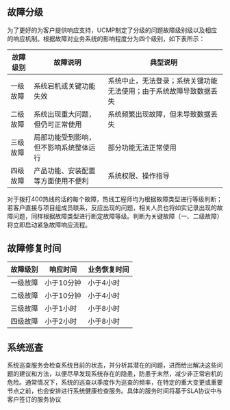 ## 故障分级 
为了更好的为客户提供响应支持，UCMP制定了分级的问题故障级别级以及相应的响应机制。根据故障对业务系统的影响程度分为四个级别，如下表所示：

|故障级别|	故障说明	|典型说明|
|--------|---------	|--------|
|一级故障	|系统宕机或关键功能失效|	系统中止，无法登录；系统关键功能无法使用；由于系统故障导致数据丢失|
|二级故障	|系统出现重大问题，但仍可正常使用	|系统频繁出现故障，但未导致数据丢失|
|三级故障|	局部功能受到影响，但不影响系统整体运行	|部分功能无法正常使用|
|四级故障|	产品功能、安装配置等方面使用不便利	|系统权限、操作指导|

对于拨打400热线的话的每个故障，热线工程师均为根据故障类型进行等级判断；若客户直接与项目组成员联系，反应出现的问题，相关人员也将如实记录出现的故障问题，同样根据故障类型进行断定故障等级。判断为关键故障（一、二级故障）将立即启动紧急故障响应流程。

## 故障修复时间
|故障级别	|响应时间	|业务恢复时间|
|--------|---------	|--------|
|一级故障	|小于10分钟	|小于4小时|
|二级故障	|小于10分钟	|小于4小时|
|三级故障	|小于1小时	|小于8小时|
|四级故障	|小于2小时	|小于8小时|

## 系统巡查
系统巡查服务会检查系统目前的状态，并分析其潜在的问题，进而给出解决这些问题的建议和方法，以便尽早发现系统存在的隐患，防患于末然，减少非正常宕机的危险。通常情况下，系统的巡查以季度作为巡查的频率，在特定的重大变更或重要节点之前，也会安排进行系统健康检查服务。具体的服务时间将基于SLA协议中与客户签订的服务协议
